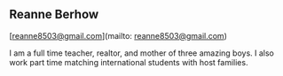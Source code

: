 ## Reanne Berhow

[reanne8503@gmail.com](mailto: reanne8503@gmail.com)

I am a full time teacher, realtor, and mother of three amazing boys.  I also work part time matching international students with host families.
